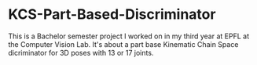 # KCS-Part-Based-Discriminator

This is a Bachelor semester project I worked on in my third year at EPFL at the Computer Vision Lab. 
It's about a part base Kinematic Chain Space dicriminator for 3D poses with 13 or 17 joints.

